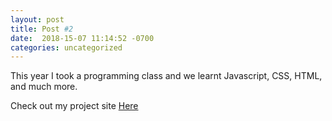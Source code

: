 ```yaml
---
layout: post
title: Post #2
date:  2018-15-07 11:14:52 -0700
categories: uncategorized
---
```



This year I took a programming class and we learnt Javascript, CSS, HTML, and much more.

Check out my project site [Here][url]

[url]: /website/

